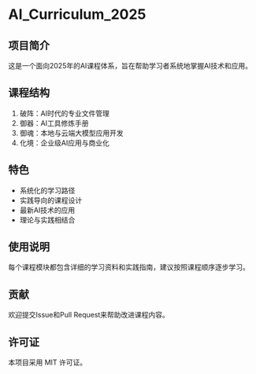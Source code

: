 # AI_Curriculum_2025

## 项目简介
这是一个面向2025年的AI课程体系，旨在帮助学习者系统地掌握AI技术和应用。

## 课程结构
1. 破阵：AI时代的专业文件管理
2. 御器：AI工具修炼手册
3. 御魂：本地与云端大模型应用开发
4. 化境：企业级AI应用与商业化

## 特色
- 系统化的学习路径
- 实践导向的课程设计
- 最新AI技术的应用
- 理论与实践相结合

## 使用说明
每个课程模块都包含详细的学习资料和实践指南，建议按照课程顺序逐步学习。

## 贡献
欢迎提交Issue和Pull Request来帮助改进课程内容。

## 许可证
本项目采用 MIT 许可证。 

